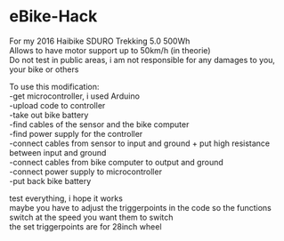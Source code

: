 # eBike-Hack
For my 2016 Haibike SDURO Trekking 5.0 500Wh\
Allows to have motor support up to 50km/h (in theorie)\
Do not test in public areas, i am not responsible for any damages to you, your bike or others

To use this modification:\
-get microcontroller, i used Arduino\
-upload code to controller\
-take out bike battery\
-find cables of the sensor and the bike computer\
-find power supply for the controller\
-connect cables from sensor to input and ground + put high resistance between input and ground\
-connect cables from bike computer to output and ground\
-connect power supply to microcontroller\
-put back bike battery

test everything, i hope it works\
maybe you have to adjust the triggerpoints in the code so the functions switch at the speed you want them to switch\
the set triggerpoints are for 28inch wheel
